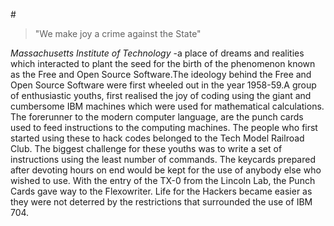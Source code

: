#<blockquote>"We make joy a crime against the State"</blockquote>
<p><em> Massachusetts Institute of Technology</em> -a place of dreams and realities which interacted to plant the seed for the birth of the phenomenon known as the Free and Open Source Software.The ideology behind the Free and Open Source Software were first wheeled out in the year 1958-59.A group of enthusiastic youths, first realised the joy of coding using the giant and cumbersome IBM machines which were used for mathematical calculations. The forerunner to the modern computer language, are the punch cards used to feed instructions to the computing machines. The people who first started using these to hack codes belonged to the Tech Model Railroad Club. The biggest challenge for these youths was to write a set of instructions using the least number of commands. The keycards prepared after devoting hours on end would be kept for the use of anybody else who wished to use. With the entry of the TX-0 from the Lincoln Lab, the Punch Cards gave way to the Flexowriter. Life for the Hackers became easier as they were not deterred by the restrictions that surrounded the use of IBM 704.
